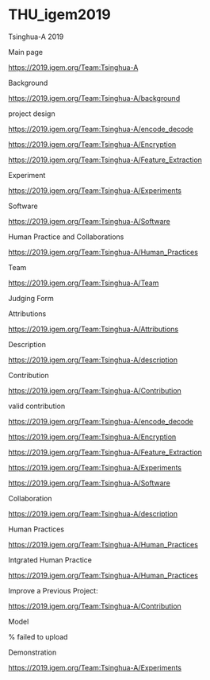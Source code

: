 # THU_igem2019

Tsinghua-A 2019

Main page 

https://2019.igem.org/Team:Tsinghua-A

Background

https://2019.igem.org/Team:Tsinghua-A/background

project design

https://2019.igem.org/Team:Tsinghua-A/encode_decode

https://2019.igem.org/Team:Tsinghua-A/Encryption

https://2019.igem.org/Team:Tsinghua-A/Feature_Extraction

Experiment

https://2019.igem.org/Team:Tsinghua-A/Experiments

Software

https://2019.igem.org/Team:Tsinghua-A/Software


Human Practice and Collaborations 

https://2019.igem.org/Team:Tsinghua-A/Human_Practices

Team

https://2019.igem.org/Team:Tsinghua-A/Team

Judging Form

Attributions

https://2019.igem.org/Team:Tsinghua-A/Attributions

Description

https://2019.igem.org/Team:Tsinghua-A/description

Contribution

https://2019.igem.org/Team:Tsinghua-A/Contribution
 
valid contribution

https://2019.igem.org/Team:Tsinghua-A/encode_decode

https://2019.igem.org/Team:Tsinghua-A/Encryption

https://2019.igem.org/Team:Tsinghua-A/Feature_Extraction

https://2019.igem.org/Team:Tsinghua-A/Experiments

https://2019.igem.org/Team:Tsinghua-A/Software

Collaboration

https://2019.igem.org/Team:Tsinghua-A/description

Human Practices

https://2019.igem.org/Team:Tsinghua-A/Human_Practices
 
Intgrated Human Practice

https://2019.igem.org/Team:Tsinghua-A/Human_Practices

Improve a Previous Project: 

https://2019.igem.org/Team:Tsinghua-A/Contribution

Model

% failed to upload

Demonstration

https://2019.igem.org/Team:Tsinghua-A/Experiments
